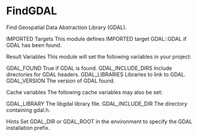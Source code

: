   

# FindGDAL  
Find Geospatial Data Abstraction Library (GDAL).  


IMPORTED Targets
This module defines IMPORTED target GDAL::GDAL
if GDAL has been found.
  


Result Variables
This module will set the following variables in your project:

GDAL_FOUND
True if GDAL is found.
GDAL_INCLUDE_DIRS
Include directories for GDAL headers.
GDAL_LIBRARIES
Libraries to link to GDAL.
GDAL_VERSION
The version of GDAL found.

  


Cache variables
The following cache variables may also be set:

GDAL_LIBRARY
The libgdal library file.
GDAL_INCLUDE_DIR
The directory containing gdal.h.

  


Hints
Set GDAL_DIR or GDAL_ROOT in the environment to specify the
GDAL installation prefix.
  

